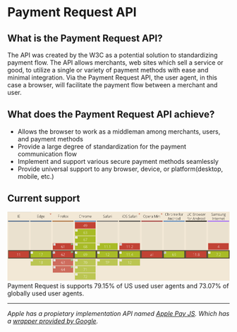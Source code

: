 # Payment Request API

## What is the Payment Request API?
The API was created by the W3C as a potential solution to standardizing payment flow.  The API allows merchants, web sites which sell a service or good, to utilize a single or variety of payment methods with ease and minimal integration.  Via the Payment Request API, the user agent, in this case a browser, will facilitate the payment flow between a merchant and user.

## What does the Payment Request API achieve?
* Allows the browser to work as a middleman among merchants, users, and payment methods
* Provide a large degree of standardization for the payment communication flow
* Implement and support various secure payment methods seamlessly
* Provide universal support to any browser, device, or platform(desktop, mobile, etc.)

## Current support
![browser support](/img/api-support.png)
Payment Request is supports 79.15% of US used user agents and 73.07% of globally used user agents.
***
_Apple has a propietary implementation API named [Apple Pay JS](https://developer.apple.com/reference/applepayjs/). Which has a [wrapper provided by Google](wrapper)._
